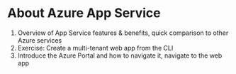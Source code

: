 # About Azure App Service

1. Overview of App Service features & benefits, quick comparison to other Azure services
2. Exercise: Create a multi-tenant web app from the CLI
3. Introduce the Azure Portal and how to navigate it, navigate to the web app
